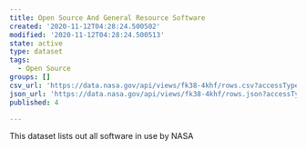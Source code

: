 ```yaml
---
title: Open Source And General Resource Software
created: '2020-11-12T04:28:24.500502'
modified: '2020-11-12T04:28:24.500513'
state: active
type: dataset
tags:
  - Open Source
groups: []
csv_url: 'https://data.nasa.gov/api/views/fk38-4khf/rows.csv?accessType=DOWNLOAD'
json_url: 'https://data.nasa.gov/api/views/fk38-4khf/rows.json?accessType=DOWNLOAD'
published: 4

---
```

This dataset lists out all software in use by NASA

